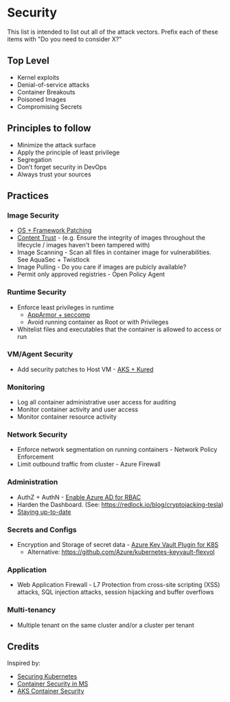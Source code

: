 # Security

This list is intended to list out all of the attack vectors.  Prefix each of these items with "Do you need to consider X?"

## Top Level

* Kernel exploits
* Denial-of-service attacks
* Container Breakouts
* Poisoned Images
* Compromising Secrets

## Principles to follow

* Minimize the attack surface
* Apply the principle of least privilege
* Segregation
* Don’t forget security in DevOps
* Always trust your sources

## Practices

### Image Security

* [OS + Framework Patching](https://docs.microsoft.com/en-us/azure/container-registry/container-registry-tasks-overview#automate-os-and-framework-patching)
* [Content Trust](https://docs.microsoft.com/en-us/azure/container-registry/container-registry-content-trust) - (e.g. Ensure the integrity of images throughout the lifecycle / images haven't been tampered with)
* Image Scanning - Scan all files in container image for vulnerabilities.  See AquaSec + Twistlock
* Image Pulling - Do you care if images are pubicly available?  
* Permit only approved registries - Open Policy Agent

### Runtime Security

* Enforce least privileges in runtime
  * [AppArmor + seccomp](https://docs.microsoft.com/en-us/azure/aks/operator-best-practices-cluster-security#secure-container-access-to-resources)
  * Avoid running container as Root or with Privileges
* Whitelist files and executables that the container is allowed to access or run

### VM/Agent Security

* Add security patches to Host VM - [AKS + Kured](https://docs.microsoft.com/en-us/azure/aks/operator-best-practices-cluster-security#process-node-updates-and-reboots-using-kured)

### Monitoring

* Log all container administrative user access for auditing
* Monitor container activity and user access
* Monitor container resource activity

### Network Security

* Enforce network segmentation on running containers - Network Policy Enforcement
* Limit outbound traffic from cluster - Azure Firewall

### Administration

* AuthZ + AuthN - [Enable Azure AD for RBAC](https://docs.microsoft.com/en-us/azure/aks/operator-best-practices-cluster-security#secure-access-to-the-api-server-and-cluster-nodes)
* Harden the Dashboard.  (See:  https://redlock.io/blog/cryptojacking-tesla)
* [Staying up-to-date](https://docs.microsoft.com/en-us/azure/aks/operator-best-practices-cluster-security#regularly-update-to-the-latest-version-of-kubernetes)

### Secrets and Configs

* Encryption and Storage of secret data - [Azure Key Vault Plugin for K8S](https://github.com/Azure/kubernetes-kms)
  * Alternative: https://github.com/Azure/kubernetes-keyvault-flexvol

### Application

* Web Application Firewall - L7 Protection from cross-site scripting (XSS) attacks, SQL injection attacks, session hijacking and buffer overflows

### Multi-tenancy

* Multiple tenant on the same cluster and/or a cluster per tenant

## Credits

Inspired by: 
* [Securing Kubernetes](https://info.aquasec.com/securing_kubernetes)
* [Container Security in MS](https://azure.microsoft.com/mediahandler/files/resourcefiles/container-security-in-microsoft-azure/Open%20Container%20Security%20in%20Microsoft%20Azure.pdf)
* [AKS Container Security](https://info.cloudops.com/azure-kubernetes-services-container-security)
